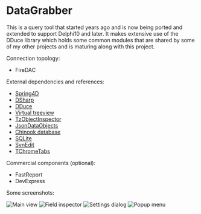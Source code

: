 # DataGrabber
This is a query tool that started years ago and is now being ported and extended to support Delphi10 and later. It makes extensive use of the DDuce library which holds some common modules that are shared by some of my other projects and is maturing along with this project.

Connection topology:
- FireDAC

External dependencies and references:
* [Spring4D](http://bitbucket.org/sglienke/spring4d)
* [DSharp](http://bitbucket.org/sglienke/dsharp)
* [DDuce](http://github.com/beNative/dduce)
* [Virtual treeview](http://github.com/Virtual-TreeView/Virtual-TreeView)
* [TzObjectInspector](http://github.com/MahdiSafsafi/zcontrols)
* [JsonDataObjects](http://github.com/ahausladen/JsonDataObjects)
* [Chinook database](http://github.com/lerocha/chinook-database)
* [SQLite](http://www.sqlite.org/)
* [SynEdit](http://github.com/SynEdit/SynEdit)
* [TChromeTabs](http://github.com/norgepaul/TChromeTabs)

Commercial components (optional):
- FastReport
- DevExpress

Some screenshots:

![Main view](https://github.com/beNative/DataGrabber/blob/master/Wiki/DataGrabber%2018-11-2017%2020-11-05.png)
![Field inspector](https://github.com/beNative/DataGrabber/blob/master/Wiki/DataGrabber%20-%20FieldInspector%2018-11-2017%2020-23-13.png)
![Settings dialog](https://github.com/beNative/DataGrabber/blob/master/Wiki/DataGrabber%20-%20Settings%2018-11-2017%2020-22-30.png)
![Popup menu](https://github.com/beNative/DataGrabber/blob/master/Wiki/DataGrabber%20-%20PopupMenu18-11-2017%2020-24-30.png)
